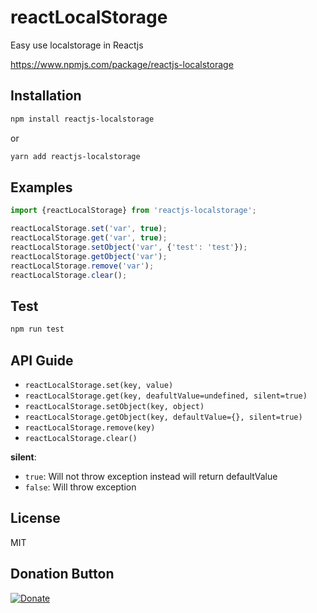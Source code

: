 # reactLocalStorage
Easy use localstorage in Reactjs

https://www.npmjs.com/package/reactjs-localstorage


## Installation

```bash
npm install reactjs-localstorage
```
or
```bash
yarn add reactjs-localstorage
```

## Examples

```javascript
import {reactLocalStorage} from 'reactjs-localstorage';

reactLocalStorage.set('var', true);
reactLocalStorage.get('var', true);
reactLocalStorage.setObject('var', {'test': 'test'});
reactLocalStorage.getObject('var');
reactLocalStorage.remove('var');
reactLocalStorage.clear();
```

## Test

```bash
npm run test
```

## API Guide
- `reactLocalStorage.set(key, value)`
- `reactLocalStorage.get(key, deafultValue=undefined, silent=true)`
- `reactLocalStorage.setObject(key, object)`
- `reactLocalStorage.getObject(key, defaultValue={}, silent=true)`
- `reactLocalStorage.remove(key)`
- `reactLocalStorage.clear()`

**silent**:
- `true`: Will not throw exception instead will return defaultValue
- `false`: Will throw exception

## License
MIT

## Donation Button

[![Donate](https://img.shields.io/badge/Donate-PayPal-green.svg)](https://www.paypal.com/cgi-bin/webscr?cmd=_s-xclick&hosted_button_id=YYZQ6ZRZ3EW5C)
